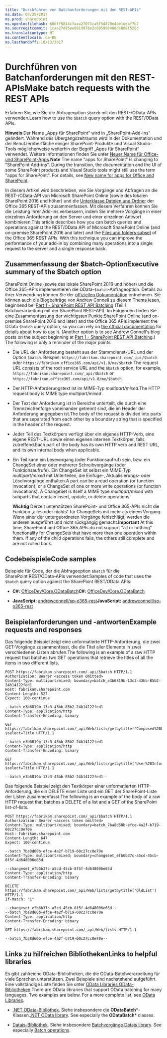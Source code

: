 ```yaml
---
title: "Durchführen von Batchanforderungen mit den REST-APIs"
ms.date: 09/25/2017
ms.prod: sharepoint
ms.openlocfilehash: 68dff5844cfaaa27071ca5f5d870e4be1eeaf7b7
ms.sourcegitcommit: 1cae27d85ee691d976e2c085986466de088f526c
ms.translationtype: HT
ms.contentlocale: de-DE
ms.lasthandoff: 10/13/2017
---
```

# <a name="make-batch-requests-with-the-rest-apis"></a><span data-ttu-id="1eec7-102">Durchführen von Batchanforderungen mit den REST-APIs</span><span class="sxs-lookup"><span data-stu-id="1eec7-102">Make batch requests with the REST APIs</span></span>
<span data-ttu-id="1eec7-103">Erfahren Sie, wie Sie die Abfrageoption `$batch` mit den REST-/OData-APIs verwenden.</span><span class="sxs-lookup"><span data-stu-id="1eec7-103">Learn how to use the  `$batch` query option with the REST/OData APIs.</span></span>
 

 <span data-ttu-id="1eec7-p101">**Hinweis** Der Name „Apps für SharePoint“ wird in „SharePoint-Add-Ins“ geändert. Während des Übergangszeitraums wird in der Dokumentation und der Benutzeroberfläche einiger SharePoint-Produkte und Visual Studio-Tools möglicherweise weiterhin der Begriff „Apps für SharePoint“ verwendet. Weitere Informationen finden Sie unter [Neuer Name für Office- und SharePoint-Apps](new-name-for-apps-for-sharepoint.md#bk_newname).</span><span class="sxs-lookup"><span data-stu-id="1eec7-p101">**Note**  The name "apps for SharePoint" is changing to "SharePoint Add-ins". During the transition, the documentation and the UI of some SharePoint products and Visual Studio tools might still use the term "apps for SharePoint". For details, see  [New name for apps for Office and SharePoint](new-name-for-apps-for-sharepoint.md#bk_newname).</span></span>
 

<span data-ttu-id="1eec7-p102">In diesem Artikel wird beschrieben, wie Sie Vorgänge und Abfragen an die REST-/OData-API von Microsoft SharePoint Online (sowie des lokalen SharePoint 2016 und höher) und die [Unterklasse Dateien und Ordner](http://msdn.microsoft.com/de-DE/office/office365/api/files-rest-operations) der Office 365 REST-APIs zusammenfassen. Mit diesem Verfahren können Sie die Leistung Ihrer Add-ins verbessern, indem Sie mehrere Vorgänge in einer einzelnen Anforderung an den Server und einer einzelnen Antwort kombinieren.</span><span class="sxs-lookup"><span data-stu-id="1eec7-p102">This article describes how you can batch queries and operations against the REST/OData API of Microsoft SharePoint Online (and on-premise SharePoint 2016 and later) and the  [Files and folders subset](http://msdn.microsoft.com/de-DE/office/office365/api/files-rest-operations) of the Office 365 REST APIs. With this technique you can improve the performance of your add-in by combining many operations into a single request to the server and a single response back.</span></span>
 

## <a name="executive-summary-of-the-batch-option"></a><span data-ttu-id="1eec7-109">Zusammenfassung der $batch-Option</span><span class="sxs-lookup"><span data-stu-id="1eec7-109">Executive summary of the $batch option</span></span>

<span data-ttu-id="1eec7-p103">SharePoint Online (sowie das lokale SharePoint 2016 und höher) und die Office 365-APIs implementieren die OData-`$batch`-Abfrageoption. Details zu ihrer Verwendung können Sie der [offiziellen Dokumentation](http://www.odata.org/documentation/odata-version-3-0/batch-processing) entnehmen. Sie können auch die Blogbeiträge von Andrew Connell zu diesem Thema lesen, beginnend bei [Part 1 - SharePoint REST API Batching](http://www.andrewconnell.com/blog/part-1-sharepoint-rest-api-batching-understanding-batching-requests) (Teil 1: Batchverarbeitung mit der SharePoint REST-API). Im Folgenden finden Sie eine Zusammenfassung der wichtigsten Punkte:</span><span class="sxs-lookup"><span data-stu-id="1eec7-p103">SharePoint Online (and on-premise SharePoint 2016 and later) and the Office 365 APIs implement the OData  `$batch` query option, so you can rely on [the official documentation](http://www.odata.org/documentation/odata-version-3-0/batch-processing) for details about how to use it. (Another option is to see Andrew Connell's blog posts on the subject beginning at [Part 1 - SharePoint REST API Batching](http://www.andrewconnell.com/blog/part-1-sharepoint-rest-api-batching-understanding-batching-requests).) The following is only a reminder of the major points:</span></span>
 

 

- <span data-ttu-id="1eec7-112">Die URL der Anforderung besteht aus der Stammdienst-URL und der Option `$batch`. Beispiel: `https://fabrikam.sharepoint.com/_api/$batch` oder `https://fabrikam.office365.com/api/v1.0/me/$batch`.</span><span class="sxs-lookup"><span data-stu-id="1eec7-112">The request URL consists of the root service URL and the  `$batch` option; for example, `https://fabrikam.sharepoint.com/_api/$batch` or `https://fabrikam.office365.com/api/v1.0/me/$batch`.</span></span>
    
 
- <span data-ttu-id="1eec7-113">Der HTTP-Anforderungstext ist im MIME-Typ *multipart/mixed*.</span><span class="sxs-lookup"><span data-stu-id="1eec7-113">The HTTP request body is MIME type  *multipart/mixed*  .</span></span>
    
 
- <span data-ttu-id="1eec7-114">Der Text der Anforderung ist in Bereiche unterteilt, die durch eine Trennzeichenfolge voneinander getrennt sind, die im Header der Anforderung angegeben ist.</span><span class="sxs-lookup"><span data-stu-id="1eec7-114">The body of the request is divided into parts that are separated from each other by a boundary string that is specified in the header of the request.</span></span>
    
 
- <span data-ttu-id="1eec7-115">Jeder Teil des Textkörpers verfügt über ein eigenes HTTP-Verb, eine eigene REST-URL sowie einen eigenen internen Textkörper, falls zutreffend.</span><span class="sxs-lookup"><span data-stu-id="1eec7-115">Each part of the body has its own HTTP verb and REST URL, and its own internal body when applicable.</span></span>
    
 
- <span data-ttu-id="1eec7-p104">Ein Teil kann ein Lesevorgang (oder Funktionsaufruf) sein, bzw. ein ChangeSet einer oder mehrerer Schreibvorgänge (oder Funktionsaufrufe). Ein ChangeSet ist selbst ein MIME-Typ *multipart/mixed* mit Unterteilen, die Einfüge-, Aktualisierungs- oder Löschvorgänge enthalten.</span><span class="sxs-lookup"><span data-stu-id="1eec7-p104">A part can be a read operation (or function invocation), or a ChangeSet of one or more write operations (or function invocations). A ChangeSet is itself a MIME type  *multipart/mixed*  with subparts that contain insert, update, or delete operations.</span></span>
    
     <span data-ttu-id="1eec7-p105">**Wichtig** Derzeit unterstützen SharePoint- und Office 365-APIs nicht die Funktion „alles oder nichts“ für ChangeSets mit mehr als einem Vorgang. Wenn einer der untergeordneten Vorgänge fehlschlägt, werden die anderen ausgeführt und nicht rückgängig gemacht.</span><span class="sxs-lookup"><span data-stu-id="1eec7-p105">**Important**  At this time, SharePoint and Office 365 APIs do not support "all or nothing" functionality for ChangeSets that have more than one operation within them. If any of the child operations fails, the others still complete and are not rolled back.</span></span>

## <a name="code-samples"></a><span data-ttu-id="1eec7-120">Codebeispiele</span><span class="sxs-lookup"><span data-stu-id="1eec7-120">Code samples</span></span>

<span data-ttu-id="1eec7-121">Beispiele für Code, der die Abfrageoption `$batch` für die SharePoint REST/OData-APIs verwendet:</span><span class="sxs-lookup"><span data-stu-id="1eec7-121">Samples of code that uses the  `$batch` query option against the SharePoint REST/OData APIs:</span></span>
 

 

-  <span data-ttu-id="1eec7-122">**C#:** [OfficeDev/Core.ODataBatch](https://github.com/OfficeDev/PnP/tree/master/Samples/Core.ODataBatch)</span><span class="sxs-lookup"><span data-stu-id="1eec7-122">**C#:** [OfficeDev/Core.ODataBatch](https://github.com/OfficeDev/PnP/tree/master/Samples/Core.ODataBatch)</span></span>
    
 
-  <span data-ttu-id="1eec7-123">**JavaScript:** [andrewconnell/sp-o365-rest](https://github.com/andrewconnell/sp-o365-rest/blob/master/SpRestBatchSample/Scripts/App.js)</span><span class="sxs-lookup"><span data-stu-id="1eec7-123">**JavaScript:** [andrewconnell/sp-o365-rest](https://github.com/andrewconnell/sp-o365-rest/blob/master/SpRestBatchSample/Scripts/App.js)</span></span>
    
 

## <a name="example-requests-and-responses"></a><span data-ttu-id="1eec7-124">Beispielanforderungen und -antworten</span><span class="sxs-lookup"><span data-stu-id="1eec7-124">Example requests and responses</span></span>

<span data-ttu-id="1eec7-125">Das folgende Beispiel zeigt eine unformatierte HTTP-Anforderung, die zwei GET-Vorgänge zusammenfasst, die die Titel aller Elemente in zwei verschiedenen Listen abrufen.</span><span class="sxs-lookup"><span data-stu-id="1eec7-125">The following is an example of a raw HTTP request that batches two GET operations that retrieve the titles of all the items in two different lists.</span></span>
 

 

```
POST https://fabrikam.sharepoint.com/_api/$batch HTTP/1.1
Authorization: Bearer <access token omitted>
Content-Type: multipart/mixed; boundary=batch_e3b6819b-13c3-43bb-85b2-24b14122fed1
Host: fabrikam.sharepoint.com
Content-Length: 527
Expect: 100-continue

--batch_e3b6819b-13c3-43bb-85b2-24b14122fed1
Content-Type: application/http
Content-Transfer-Encoding: binary

GET https://fabrikam.sharepoint.com/_api/Web/lists/getbytitle('Composed%20Looks')/items?$select=Title HTTP/1.1

--batch_e3b6819b-13c3-43bb-85b2-24b14122fed1
Content-Type: application/http
Content-Transfer-Encoding: binary

GET https://fabrikam.sharepoint.com/_api/Web/lists/getbytitle('User%20Information%20List')/items?$select=Title HTTP/1.1

--batch_e3b6819b-13c3-43bb-85b2-24b14122fed1--

```

<span data-ttu-id="1eec7-126">Das folgende Beispiel zeigt den Textkörper einer unformatierten HTTP-Anforderung, die ein DELETE einer Liste und ein GET der SharePoint-Liste der Listen zusammenfasst.</span><span class="sxs-lookup"><span data-stu-id="1eec7-126">The following is an example of the body of a raw HTTP request that batches a DELETE of a list and a GET of the SharePoint list-of-lists.</span></span>
 

 



```
POST https://fabrikam.sharepoint.com/_api/$batch HTTP/1.1
Authorization: Bearer <access token omitted>
Content-Type: multipart/mixed; boundary=batch_7ba8d60b-efce-4a2f-b719-60c27cc0e70e
Host: fabrikam.sharepoint.com
Content-Length: 647
Expect: 100-continue

--batch_7ba8d60b-efce-4a2f-b719-60c27cc0e70e
Content-Type: multipart/mixed; boundary=changeset_efb6b37c-a5cd-45cb-8f5f-4d648006e65d

--changeset_efb6b37c-a5cd-45cb-8f5f-4d648006e65d
Content-Type: application/http
Content-Transfer-Encoding: binary

DELETE https://fabrikam.sharepoint.com/_api/Web/lists/getbytitle('OldList') HTTP/1.1
If-Match: "1"

--changeset_efb6b37c-a5cd-45cb-8f5f-4d648006e65d--
--batch_7ba8d60b-efce-4a2f-b719-60c27cc0e70e
Content-Type: application/http
Content-Transfer-Encoding: binary

GET https://fabrikam.sharepoint.com/_api/Web/lists HTTP/1.1

--batch_7ba8d60b-efce-4a2f-b719-60c27cc0e70e--
```


## <a name="links-to-helpful-libraries"></a><span data-ttu-id="1eec7-127">Links zu hilfreichen Bibliotheken</span><span class="sxs-lookup"><span data-stu-id="1eec7-127">Links to helpful libraries</span></span>

<span data-ttu-id="1eec7-p106">Es gibt zahlreiche OData-Bibliotheken, die die OData-Batchverarbeitung für viele Sprachen unterstützen. Zwei Beispiele sind nachstehend aufgeführt. Eine vollständige Liste finden Sie unter [OData Libraries OData-Bibliotheken](http://www.odata.org/libraries/).</span><span class="sxs-lookup"><span data-stu-id="1eec7-p106">There are OData libraries that support OData batching for many languages. Two examples are below. For a more complete list, see  [OData Libraries](http://www.odata.org/libraries/).</span></span>
 

 

-  <span data-ttu-id="1eec7-p107">[.NET OData-Bibliothek](http://msdn.microsoft.com/de-DE/office/microsoft.data.odata%28v=vs.90%29). Siehe insbesondere die **ODataBatch***-Klassen.</span><span class="sxs-lookup"><span data-stu-id="1eec7-p107">[.NET OData library](http://msdn.microsoft.com/de-DE/office/microsoft.data.odata%28v=vs.90%29). See especially the  **ODataBatch*** classes.</span></span>
    
 
-  <span data-ttu-id="1eec7-p108">[Datajs-Bibliothek](http://datajs.codeplex.com/documentation). Siehe insbesondere [Batchvorgänge](http://datajs.codeplex.com/wikipage?title=datajs%20OData%20API&amp;referringTitle=Documentation#Batch).</span><span class="sxs-lookup"><span data-stu-id="1eec7-p108">[Datajs library](http://datajs.codeplex.com/documentation). See especially  [Batch operations](http://datajs.codeplex.com/wikipage?title=datajs%20OData%20API&amp;referringTitle=Documentation#Batch).</span></span>
    
 

